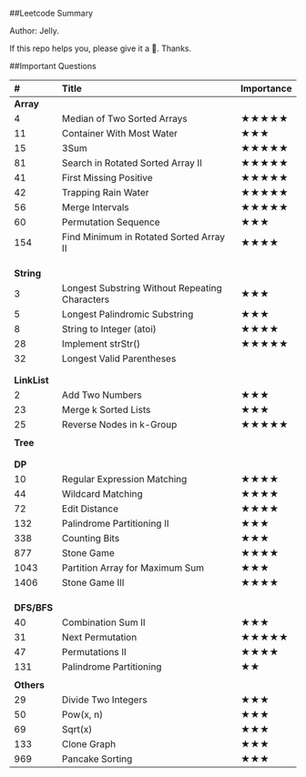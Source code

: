 ##Leetcode Summary

Author: Jelly.

If this repo helps you, please give it a 🌟. Thanks. 

##Important Questions

| #            | Title                                          | Importance |
| :----------- | :--------------------------------------------- | ---------- |
| **Array**    |                                                |            |
| 4            | Median of Two Sorted Arrays                    | ★★★★★      |
| 11           | Container With Most Water                      | ★★★        |
| 15           | 3Sum                                           | ★★★★★      |
| 81           | Search in Rotated Sorted Array II              | ★★★★★      |
| 41           | First Missing Positive                         | ★★★★★      |
| 42           | Trapping Rain Water                            | ★★★★★      |
| 56           | Merge Intervals                                | ★★★★★      |
| 60           | Permutation Sequence                           | ★★★        |
| 154          | Find Minimum in Rotated Sorted Array II        | ★★★★       |
|              |                                                |            |
|              |                                                |            |
|              |                                                |            |
| **String**   |                                                |            |
| 3            | Longest Substring Without Repeating Characters | ★★★        |
| 5            | Longest Palindromic Substring                  | ★★★        |
| 8            | String to Integer (atoi)                       | ★★★★       |
| 28           | Implement strStr()                             | ★★★★★      |
| 32           | Longest Valid Parentheses                      |            |
|              |                                                |            |
|              |                                                |            |
| **LinkList** |                                                |            |
| 2            | Add Two Numbers                                | ★★★        |
| 23           | Merge k Sorted Lists                           | ★★★        |
| 25           | Reverse Nodes in k-Group                       | ★★★★★      |
|              |                                                |            |
| **Tree**     |                                                |            |
|              |                                                |            |
|              |                                                |            |
| **DP**       |                                                |            |
| 10           | Regular Expression Matching                    | ★★★★       |
| 44           | Wildcard Matching                              | ★★★★       |
| 72           | Edit Distance                                  | ★★★★       |
| 132          | Palindrome Partitioning II                     | ★★★        |
| 338          | Counting Bits                                  | ★★★        |
| 877          | Stone Game                                     | ★★★★       |
| 1043         | Partition Array for Maximum Sum                | ★★★        |
| 1406         | Stone Game III                                 | ★★★★       |
|              |                                                |            |
|              |                                                |            |
|              |                                                |            |
| **DFS/BFS**  |                                                |            |
| 40           | Combination Sum II                             | ★★★        |
| 31           | Next Permutation                               | ★★★★★      |
| 47           | Permutations II                                | ★★★★       |
| 131          | Palindrome Partitioning                        | ★★         |
|              |                                                |            |
| **Others**   |                                                |            |
| 29           | Divide Two Integers                            | ★★★        |
| 50           | Pow(x, n)                                      | ★★★        |
| 69           | Sqrt(x)                                        | ★★★        |
| 133          | Clone Graph                                    | ★★★        |
| 969          | Pancake Sorting                                | ★★★        |



